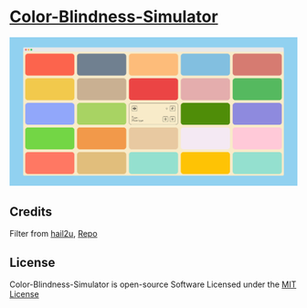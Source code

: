 # [Color-Blindness-Simulator](https://praashoo7.github.io/Photo-Gallery-React/)

![Readme Image](Color-Blindness-Simulator.png)


## Credits

Filter from [hail2u](https://github.com/hail2u), [Repo](https://github.com/hail2u/color-blindness-emulation)

## License

Color-Blindness-Simulator is open-source Software Licensed under the [MIT License](https://github.com/Praashoo7/Color-Blindness-Simulator/blob/main/LICENSE)
